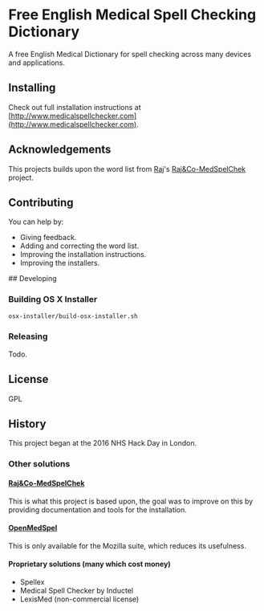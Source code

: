 # Free English Medical Spell Checking Dictionary

A free English Medical Dictionary for spell checking across many devices and applications.

## Installing

Check out full installation instructions at [http://www.medicalspellchecker.com](http://www.medicalspellchecker.com).

## Acknowledgements

This projects builds upon the word list from [Raj](http://rajn.co)'s [Raj&Co-MedSpelChek](http://rajn.co/?p=515) project.

## Contributing

You can help by:

- Giving feedback.
- Adding and correcting the word list.
- Improving the installation instructions.
- Improving the installers.

## Developing

### Building OS X Installer

```sh
osx-installer/build-osx-installer.sh
```

### Releasing

Todo.

## License

GPL

## History

This project began at the 2016 NHS Hack Day in London.

### Other solutions

#### [Raj&Co-MedSpelChek](http://rajn.co/?p=515)

This is what this project is based upon, the goal was to improve on this by
providing documentation and tools for the installation.

#### [OpenMedSpel](http://e-medtools.com/openmedspel.html)

This is only available for the Mozilla suite, which reduces its usefulness.

#### Proprietary solutions (many which cost money)

 - Spellex
 - Medical Spell Checker by Inductel
 - LexisMed (non-commercial license)
